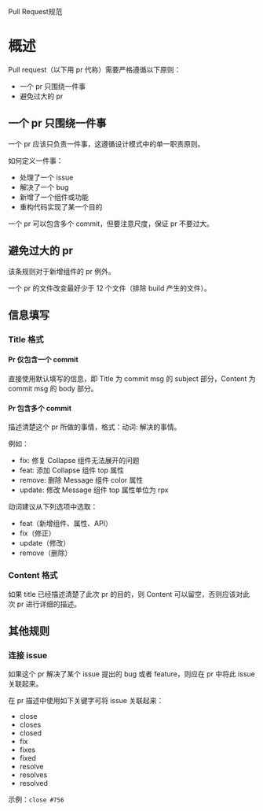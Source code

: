 Pull Request规范
# 概述

Pull request（以下用 pr 代称）需要严格遵循以下原则：

- 一个 pr 只围绕一件事
- 避免过大的 pr

## 一个 pr 只围绕一件事

一个 pr 应该只负责一件事，这遵循设计模式中的单一职责原则。

如何定义一件事：

- 处理了一个 issue
- 解决了一个 bug
- 新增了一个组件或功能
- 重构代码实现了某一个目的

一个 pr 可以包含多个 commit，但要注意尺度，保证 pr 不要过大。

## 避免过大的 pr

该条规则对于新增组件的 pr 例外。

一个 pr 的文件改变最好少于 12 个文件（排除 build 产生的文件）。

## 信息填写

### Title 格式

#### Pr 仅包含一个 commit

直接使用默认填写的信息，即 Title 为 commit msg 的 subject 部分，Content 为 commit msg 的 body 部分。

#### Pr 包含多个 commit

描述清楚这个 pr 所做的事情，格式：动词: 解决的事情。

例如：

- fix: 修复 Collapse 组件无法展开的问题
- feat: 添加 Collapse 组件 top 属性
- remove: 删除 Message 组件 color 属性
- update: 修改 Message 组件 top 属性单位为 rpx

动词建议从下列选项中选取：

- feat（新增组件、属性、API）
- fix（修正）
- update（修改）
- remove（删除）

### Content 格式

如果 title 已经描述清楚了此次 pr 的目的，则 Content 可以留空，否则应该对此次 pr 进行详细的描述。

## 其他规则

### 连接 issue

如果这个 pr 解决了某个 issue 提出的 bug 或者 feature，则应在 pr 中将此 issue 关联起来。

在 pr 描述中使用如下关键字可将 issue 关联起来：

- close
- closes
- closed
- fix
- fixes
- fixed
- resolve
- resolves
- resolved

示例：`close #756`

